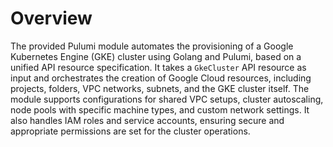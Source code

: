 # Overview

The provided Pulumi module automates the provisioning of a Google Kubernetes Engine (GKE) cluster using Golang and
Pulumi, based on a unified API resource specification. It takes a `GkeCluster` API resource as input and orchestrates
the creation of Google Cloud resources, including projects, folders, VPC networks, subnets, and the GKE cluster itself.
The module supports configurations for shared VPC setups, cluster autoscaling, node pools with specific machine types,
and custom network settings. It also handles IAM roles and service accounts, ensuring secure and appropriate permissions
are set for the cluster operations.
